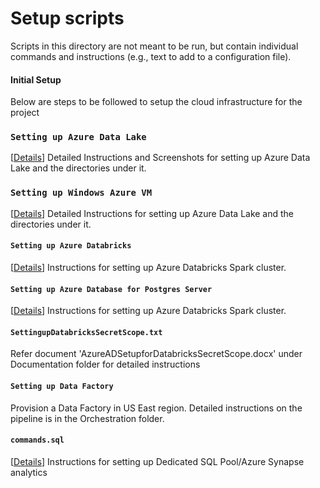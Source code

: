 # Setup scripts

Scripts in this directory are not meant to be run, but contain individual commands and instructions (e.g., text to add to a configuration file).

#### Initial Setup

Below are steps to be followed to setup the cloud infrastructure for the project

### `Setting up Azure Data Lake`
[[Details](https://github.com/yogitasn/seattlepaidparking/wiki/Setting-Up:-Azure-Data-Lake)] 
Detailed Instructions and Screenshots for setting up Azure Data Lake and the directories under it.

### `Setting up Windows Azure VM`
[[Details](https://github.com/yogitasn/seattlepaidparking/wiki/Setting-up:-Azure-VM)] 
Detailed Instructions for setting up Azure Data Lake and the directories under it.

#### `Setting up Azure Databricks` 
[[Details](https://github.com/yogitasn/seattlepaidparking/wiki/Setting-up:-Azure-Databricks-spark-cluster)] 
Instructions for setting up Azure Databricks Spark cluster.

#### `Setting up Azure Database for Postgres Server` 
[[Details](https://github.com/yogitasn/seattlepaidparking/wiki/Setting-up:-Azure-Postgres-DB)] 
Instructions for setting up Azure Databricks Spark cluster.

#### `SettingupDatabricksSecretScope.txt` 
Refer document 'AzureADSetupforDatabricksSecretScope.docx' under Documentation folder for detailed instructions

#### `Setting up Data Factory` 
Provision a Data Factory in US East region. Detailed instructions on the pipeline is in the Orchestration folder.


#### `commands.sql` 
[[Details](https://github.com/sanoke/fedspend/wiki/Setting-Up:-Flask)] 
Instructions for setting up Dedicated SQL Pool/Azure Synapse analytics
